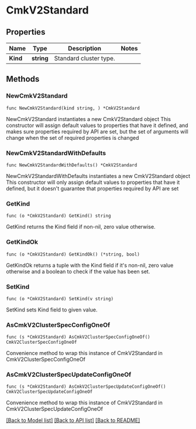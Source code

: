 # CmkV2Standard

## Properties

Name | Type | Description | Notes
------------ | ------------- | ------------- | -------------
**Kind** | **string** | Standard cluster type.  | 

## Methods

### NewCmkV2Standard

`func NewCmkV2Standard(kind string, ) *CmkV2Standard`

NewCmkV2Standard instantiates a new CmkV2Standard object
This constructor will assign default values to properties that have it defined,
and makes sure properties required by API are set, but the set of arguments
will change when the set of required properties is changed

### NewCmkV2StandardWithDefaults

`func NewCmkV2StandardWithDefaults() *CmkV2Standard`

NewCmkV2StandardWithDefaults instantiates a new CmkV2Standard object
This constructor will only assign default values to properties that have it defined,
but it doesn't guarantee that properties required by API are set

### GetKind

`func (o *CmkV2Standard) GetKind() string`

GetKind returns the Kind field if non-nil, zero value otherwise.

### GetKindOk

`func (o *CmkV2Standard) GetKindOk() (*string, bool)`

GetKindOk returns a tuple with the Kind field if it's non-nil, zero value otherwise
and a boolean to check if the value has been set.

### SetKind

`func (o *CmkV2Standard) SetKind(v string)`

SetKind sets Kind field to given value.



### AsCmkV2ClusterSpecConfigOneOf

`func (s *CmkV2Standard) AsCmkV2ClusterSpecConfigOneOf() CmkV2ClusterSpecConfigOneOf`

Convenience method to wrap this instance of CmkV2Standard in CmkV2ClusterSpecConfigOneOf

### AsCmkV2ClusterSpecUpdateConfigOneOf

`func (s *CmkV2Standard) AsCmkV2ClusterSpecUpdateConfigOneOf() CmkV2ClusterSpecUpdateConfigOneOf`

Convenience method to wrap this instance of CmkV2Standard in CmkV2ClusterSpecUpdateConfigOneOf

[[Back to Model list]](../README.md#documentation-for-models) [[Back to API list]](../README.md#documentation-for-api-endpoints) [[Back to README]](../README.md)


